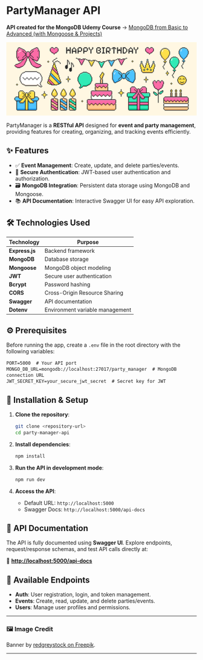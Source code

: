 # PartyManager API  

**API created for the MongoDB Udemy Course** → [MongoDB from Basic to Advanced (with Mongoose & Projects)](https://www.udemy.com/course/mongodb-do-basico-ao-avancado-c-mongoose-e-projetos/)  

![PartyManager Banner](./public/img/background-image.jpg)  

PartyManager is a **RESTful API** designed for **event and party management**, providing features for creating, organizing, and tracking events efficiently.  

## ✨ Features  

- ✅ **Event Management**: Create, update, and delete parties/events.  
- 🔐 **Secure Authentication**: JWT-based user authentication and authorization.  
- 🗃 **MongoDB Integration**: Persistent data storage using MongoDB and Mongoose.  
- 📚 **API Documentation**: Interactive Swagger UI for easy API exploration.  

## 🛠 Technologies Used  

| Technology       | Purpose                          |  
|------------------|----------------------------------|  
| **Express.js**   | Backend framework                |  
| **MongoDB**      | Database storage                 |  
| **Mongoose**     | MongoDB object modeling          |  
| **JWT**          | Secure user authentication       |  
| **Bcrypt**       | Password hashing                 |  
| **CORS**         | Cross-Origin Resource Sharing    |  
| **Swagger**      | API documentation                |  
| **Dotenv**       | Environment variable management  |  

## ⚙️ Prerequisites  

Before running the app, create a `.env` file in the root directory with the following variables:  

```env
PORT=5000  # Your API port
MONGO_DB_URL=mongodb://localhost:27017/party_manager  # MongoDB connection URL
JWT_SECRET_KEY=your_secure_jwt_secret  # Secret key for JWT
```

## 🚀 Installation & Setup  

1. **Clone the repository**:  
   ```bash
   git clone <repository-url>
   cd party-manager-api
   ```

2. **Install dependencies**:  
   ```bash
   npm install
   ```

3. **Run the API in development mode**:  
   ```bash
   npm run dev
   ```

4. **Access the API**:  
   - Default URL: `http://localhost:5000`  
   - Swagger Docs: `http://localhost:5000/api-docs`  

## 📖 API Documentation  

The API is fully documented using **Swagger UI**. Explore endpoints, request/response schemas, and test API calls directly at:  

🔗 **[http://localhost:5000/api-docs](http://localhost:5000/api-docs)**  

## 📂 Available Endpoints  

- **Auth**: User registration, login, and token management.  
- **Events**: Create, read, update, and delete parties/events.  
- **Users**: Manage user profiles and permissions.  

---

### 🖼️ Image Credit  
Banner by [redgreystock on Freepik](https://www.freepik.com/free-vector/pixel-art-happy-birthday-elements-with-y2k-cakes-candles-gift-boxes-ribbon-bows_369889297.htm).  

---
